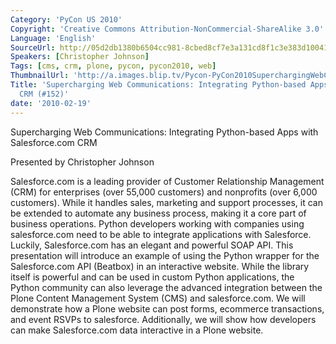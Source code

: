 ```yaml
---
Category: 'PyCon US 2010'
Copyright: 'Creative Commons Attribution-NonCommercial-ShareAlike 3.0'
Language: 'English'
SourceUrl: http://05d2db1380b6504cc981-8cbed8cf7e3a131cd8f1c3e383d10041.r93.cf2.rackcdn.com/pycon-us-2010/346_supercharging-web-communications-integrating-python-based-apps-with-salesforce-com-crm-152.m4v
Speakers: [Christopher Johnson]
Tags: [cms, crm, plone, pycon, pycon2010, web]
ThumbnailUrl: 'http://a.images.blip.tv/Pycon-PyCon2010SuperchargingWebCommunicationsIntegratingPythonbas271.png'
Title: 'Supercharging Web Communications: Integrating Python-based Apps with Salesforce.com
  CRM (#152)'
date: '2010-02-19'
---
```

Supercharging Web Communications: Integrating Python-based Apps with
Salesforce.com CRM

  
Presented by Christopher Johnson

  
Salesforce.com is a leading provider of Customer Relationship Management (CRM)
for enterprises (over 55,000 customers) and nonprofits (over 6,000 customers).
While it handles sales, marketing and support processes, it can be extended to
automate any business process, making it a core part of business operations.
Python developers working with companies using salesforce.com need to be able
to integrate applications with Salesforce. Luckily, Salesforce.com has an
elegant and powerful SOAP API. This presentation will introduce an example of
using the Python wrapper for the Salesforce.com API (Beatbox) in an
interactive website. While the library itself is powerful and can be used in
custom Python applications, the Python community can also leverage the
advanced integration between the Plone Content Management System (CMS) and
salesforce.com. We will demonstrate how a Plone website can post forms,
ecommerce transactions, and event RSVPs to salesforce. Additionally, we will
show how developers can make Salesforce.com data interactive in a Plone
website.

